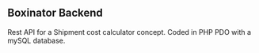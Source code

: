 ## Boxinator Backend

Rest API for a Shipment cost calculator concept. Coded in PHP PDO with a mySQL database.
